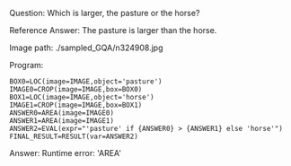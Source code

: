 Question: Which is larger, the pasture or the horse?

Reference Answer: The pasture is larger than the horse.

Image path: ./sampled_GQA/n324908.jpg

Program:

```
BOX0=LOC(image=IMAGE,object='pasture')
IMAGE0=CROP(image=IMAGE,box=BOX0)
BOX1=LOC(image=IMAGE,object='horse')
IMAGE1=CROP(image=IMAGE,box=BOX1)
ANSWER0=AREA(image=IMAGE0)
ANSWER1=AREA(image=IMAGE1)
ANSWER2=EVAL(expr="'pasture' if {ANSWER0} > {ANSWER1} else 'horse'")
FINAL_RESULT=RESULT(var=ANSWER2)
```
Answer: Runtime error: 'AREA'

